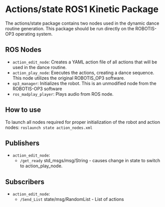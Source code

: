 # Actions/state ROS1 Kinetic Package
The actions/state package contains two nodes used in the dynamic dance routine generation. This package should be run directly on the ROBOTIS-OP3 operating system. 


## ROS Nodes
* `action_edit_node`: Creates a YAML action file of all actions that will be used in 
  the dance routine. 
* `action_play_node`: Executes the actions, creating a dance sequence. This node utilizes the original ROBOTIS_OP3 software. 
* `op3_manager`: Initializes the robot. This is an unmodified node from the ROBOTIS-OP3 software
* `ros_madplay_player`: Plays audio from ROS node.


## How to use
To launch all nodes required for proper initialization of the robot and action nodes:
`roslaunch state action_nodes.xml`

## Publishers
* `action_edit_node`:
  * `/get_ready` std_msgs/msg/String - causes change in state to switch to action_play_node.
  
## Subscribers
* `action_edit_node`:
  * `/Send_List` state/msg/RandomList - List of actions

